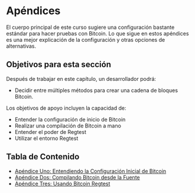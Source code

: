 # Apéndices

El cuerpo principal de este curso sugiere una configuración bastante estándar para hacer pruebas con Bitcoin. Lo que sigue en estos apéndices es una mejor explicación de la configuración y otras opciones de alternativas.

## Objetivos para esta sección

Después de trabajar en este capítulo, un desarrollador podrá:

   * Decidir entre múltiples métodos para crear una cadena de bloques Bitcoin.

Los objetivos de apoyo incluyen la capacidad de:

   * Entender la configuración de inicio de Bitcoin
   * Realizar una compilación de Bitcoin a mano
   * Entender el poder de Regtest
   * Utilizar el entorno Regtest
   
## Tabla de Contenido

   * [Apéndice Uno: Entendiendo la Configuración Inicial de Bitcoin](A1_0_Entendiendo_la_Configuracion_Inicial_de_Bitcoin.md)
   * [Apéndice Dos: Compilando Bitcoin desde la Fuente](A2_0_Compilando_Bitcoin_desde_la_Fuente.md)
   * [Apéndice Tres: Usando Bitcoin Regtest](A3_0_Usando_Bitcoin_Regtest.md)
